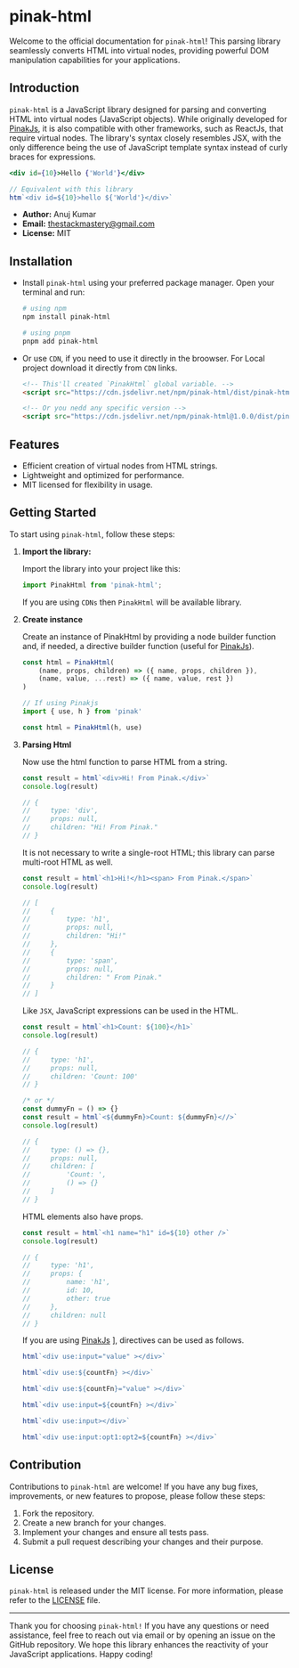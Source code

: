 # pinak-html

Welcome to the official documentation for `pinak-html`! This parsing library seamlessly converts HTML into virtual nodes, providing powerful DOM manipulation capabilities for your applications.

## Introduction

`pinak-html` is a JavaScript library designed for parsing and converting HTML into virtual nodes (JavaScript objects). While originally developed for [PinakJs](https://github.com/pinakjs/pinak), it is also compatible with other frameworks, such as ReactJs, that require virtual nodes. The library's syntax closely resembles JSX, with the only difference being the use of JavaScript template syntax instead of curly braces for expressions.

```jsx
<div id={10}>Hello {'World'}</div>

// Equivalent with this library
htm`<div id=${10}>hello ${'World'}</div>`
```

- **Author:** Anuj Kumar
- **Email:** thestackmastery@gmail.com
- **License:** MIT

## Installation

- Install `pinak-html` using your preferred package manager. Open your terminal and run:

    ```bash
    # using npm
    npm install pinak-html

    # using pnpm
    pnpm add pinak-html
    ```

- Or use `CDN`, if you need to use it directly in the broowser. For Local project download it directly from `CDN` links.

    ```html
    <!-- This'll created `PinakHtml` global variable. -->
    <script src="https://cdn.jsdelivr.net/npm/pinak-html/dist/pinak-html.js"></script>

    <!-- Or you nedd any specific version -->
    <script src="https://cdn.jsdelivr.net/npm/pinak-html@1.0.0/dist/pinak-html.js"></script>
    ```


## Features

- Efficient creation of virtual nodes from HTML strings.
- Lightweight and optimized for performance.
- MIT licensed for flexibility in usage.

## Getting Started

To start using `pinak-html`, follow these steps:

1. **Import the library:**

   Import the library into your project like this:

   ```js
   import PinakHtml from 'pinak-html';
   ```

   If you are using `CDNs` then `PinakHtml` will be available library.

2. **Create instance**

   Create an instance of PinakHtml by providing a node builder function and, if needed, a directive builder function (useful for [PinakJs](https://github.com/pinakjs/pinak)).

    ```js
    const html = PinakHtml(
        (name, props, children) => ({ name, props, children }), 
        (name, value, ...rest) => ({ name, value, rest })
    )

    // If using Pinakjs
    import { use, h } from 'pinak'

    const html = PinakHtml(h, use)
    ```

3. **Parsing Html**

    Now use the html function to parse HTML from a string.

    ```js
    const result = html`<div>Hi! From Pinak.</div>`
    console.log(result)

    // {
    //     type: 'div',
    //     props: null,
    //     children: "Hi! From Pinak."
    // }
    ```
    It is not necessary to write a single-root HTML; this library can parse multi-root HTML as well.

    ```js
    const result = html`<h1>Hi!</h1><span> From Pinak.</span>`
    console.log(result)

    // [
    //     {
    //         type: 'h1',
    //         props: null,
    //         children: "Hi!"
    //     },
    //     {
    //         type: 'span',
    //         props: null,
    //         children: " From Pinak."
    //     }
    // ]
    ```

    Like `JSX`, JavaScript expressions can be used in the HTML.

    ```js
    const result = html`<h1>Count: ${100}</h1>`
    console.log(result)

    // {
    //     type: 'h1',
    //     props: null,
    //     children: 'Count: 100'
    // }

    /* or */
    const dummyFn = () => {}
    const result = html`<${dummyFn}>Count: ${dummyFn}<//>`
    console.log(result)

    // {
    //     type: () => {},
    //     props: null,
    //     children: [
    //         'Count: ',
    //         () => {}
    //     ]
    // }
    ```

    HTML elements also have props.

    ```js
    const result = html`<h1 name="h1" id=${10} other />`
    console.log(result)

    // {
    //     type: 'h1',
    //     props: {
    //         name: 'h1',
    //         id: 10,
    //         other: true
    //     },
    //     children: null
    // }
    ```

    If you are using [PinakJs](https://github.com/pinakjs/pinak) ], directives can be used as follows.

    ```js
    html`<div use:input="value" ></div>`

    html`<div use:${countFn} ></div>`

    html`<div use:${countFn}="value" ></div>`

    html`<div use:input=${countFn} ></div>`

    html`<div use:input></div>`

    html`<div use:input:opt1:opt2=${countFn} ></div>`
    ```

## Contribution

Contributions to `pinak-html` are welcome! If you have any bug fixes, improvements, or new features to propose, please follow these steps:

1. Fork the repository.
2. Create a new branch for your changes.
3. Implement your changes and ensure all tests pass.
4. Submit a pull request describing your changes and their purpose.

## License

`pinak-html` is released under the MIT license. For more information, please refer to the [LICENSE](./LICENSE) file.

---

Thank you for choosing `pinak-html!` If you have any questions or need assistance, feel free to reach out via email or by opening an issue on the GitHub repository. We hope this library enhances the reactivity of your JavaScript applications. Happy coding!
